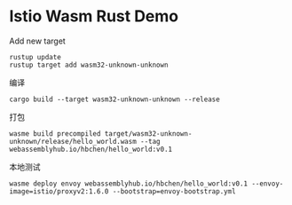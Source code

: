 # Istio Wasm Rust Demo

Add new target
```shell
rustup update
rustup target add wasm32-unknown-unknown
```

编译
```shell script
cargo build --target wasm32-unknown-unknown --release
```

打包
```shell script
wasme build precompiled target/wasm32-unknown-unknown/release/hello_world.wasm --tag webassemblyhub.io/hbchen/hello_world:v0.1
```

本地测试
```shell script
wasme deploy envoy webassemblyhub.io/hbchen/hello_world:v0.1 --envoy-image=istio/proxyv2:1.6.0 --bootstrap=envoy-bootstrap.yml
```
